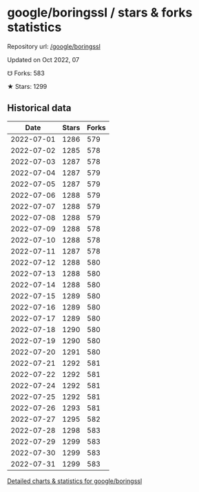 # google/boringssl / stars & forks statistics

Repository url: [/google/boringssl](https://github.com/google/boringssl)

Updated on Oct 2022, 07

☋ Forks: 583

★ Stars: 1299

## Historical data
| Date | Stars | Forks |
|------|-------|-------|
| 2022-07-01 | 1286 | 579 | 
| 2022-07-02 | 1285 | 578 | 
| 2022-07-03 | 1287 | 578 | 
| 2022-07-04 | 1287 | 579 | 
| 2022-07-05 | 1287 | 579 | 
| 2022-07-06 | 1288 | 579 | 
| 2022-07-07 | 1288 | 579 | 
| 2022-07-08 | 1288 | 579 | 
| 2022-07-09 | 1288 | 578 | 
| 2022-07-10 | 1288 | 578 | 
| 2022-07-11 | 1287 | 578 | 
| 2022-07-12 | 1288 | 580 | 
| 2022-07-13 | 1288 | 580 | 
| 2022-07-14 | 1288 | 580 | 
| 2022-07-15 | 1289 | 580 | 
| 2022-07-16 | 1289 | 580 | 
| 2022-07-17 | 1289 | 580 | 
| 2022-07-18 | 1290 | 580 | 
| 2022-07-19 | 1290 | 580 | 
| 2022-07-20 | 1291 | 580 | 
| 2022-07-21 | 1292 | 581 | 
| 2022-07-22 | 1292 | 581 | 
| 2022-07-24 | 1292 | 581 | 
| 2022-07-25 | 1292 | 581 | 
| 2022-07-26 | 1293 | 581 | 
| 2022-07-27 | 1295 | 582 | 
| 2022-07-28 | 1298 | 583 | 
| 2022-07-29 | 1299 | 583 | 
| 2022-07-30 | 1299 | 583 | 
| 2022-07-31 | 1299 | 583 | 


[Detailed charts & statistics for google/boringssl](https://reviewgithub.com/rep/google/boringssl)
